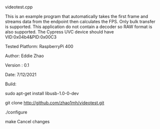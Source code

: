 videotest.cpp

This is an example program that automatically takes the first frame and streams data from the endpoint then calculates the FPS. Only bulk transfer is supported. This application do not contain a decoder so RAW format is also supported. The Cypress UVC device should have VID:0x04b4&PID:0x00C3

Tested Platform: RaspberryPi 400

Author:   Eddie Zhao

Version : 0.1

Date:     7/12/2021

Build:

sudo apt-get install libusb-1.0-0-dev

git clone http://github.com/zhao1mh/videotest.git

./configure

make
Cancel changes


